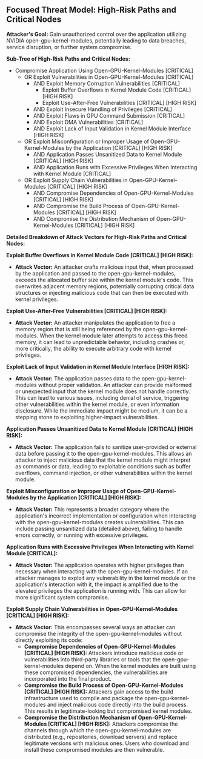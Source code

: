 ## Focused Threat Model: High-Risk Paths and Critical Nodes

**Attacker's Goal:** Gain unauthorized control over the application utilizing NVIDIA open-gpu-kernel-modules, potentially leading to data breaches, service disruption, or further system compromise.

**Sub-Tree of High-Risk Paths and Critical Nodes:**

* Compromise Application Using Open-GPU-Kernel-Modules [CRITICAL]
    * OR Exploit Vulnerabilities in Open-GPU-Kernel-Modules [CRITICAL]
        * AND Exploit Memory Corruption Vulnerabilities [CRITICAL]
            * Exploit Buffer Overflows in Kernel Module Code [CRITICAL] [HIGH RISK]
            * Exploit Use-After-Free Vulnerabilities [CRITICAL] [HIGH RISK]
        * AND Exploit Insecure Handling of Privileges [CRITICAL]
        * AND Exploit Flaws in GPU Command Submission [CRITICAL]
        * AND Exploit DMA Vulnerabilities [CRITICAL]
        * AND Exploit Lack of Input Validation in Kernel Module Interface [HIGH RISK]
    * OR Exploit Misconfiguration or Improper Usage of Open-GPU-Kernel-Modules by the Application [CRITICAL] [HIGH RISK]
        * AND Application Passes Unsanitized Data to Kernel Module [CRITICAL] [HIGH RISK]
        * AND Application Runs with Excessive Privileges When Interacting with Kernel Module [CRITICAL]
    * OR Exploit Supply Chain Vulnerabilities in Open-GPU-Kernel-Modules [CRITICAL] [HIGH RISK]
        * AND Compromise Dependencies of Open-GPU-Kernel-Modules [CRITICAL] [HIGH RISK]
        * AND Compromise the Build Process of Open-GPU-Kernel-Modules [CRITICAL] [HIGH RISK]
        * AND Compromise the Distribution Mechanism of Open-GPU-Kernel-Modules [CRITICAL] [HIGH RISK]

**Detailed Breakdown of Attack Vectors for High-Risk Paths and Critical Nodes:**

**Exploit Buffer Overflows in Kernel Module Code [CRITICAL] [HIGH RISK]:**

* **Attack Vector:** An attacker crafts malicious input that, when processed by the application and passed to the open-gpu-kernel-modules, exceeds the allocated buffer size within the kernel module's code. This overwrites adjacent memory regions, potentially corrupting critical data structures or injecting malicious code that can then be executed with kernel privileges.

**Exploit Use-After-Free Vulnerabilities [CRITICAL] [HIGH RISK]:**

* **Attack Vector:** An attacker manipulates the application to free a memory region that is still being referenced by the open-gpu-kernel-modules. When the kernel module later attempts to access this freed memory, it can lead to unpredictable behavior, including crashes or, more critically, the ability to execute arbitrary code with kernel privileges.

**Exploit Lack of Input Validation in Kernel Module Interface [HIGH RISK]:**

* **Attack Vector:** The application passes data to the open-gpu-kernel-modules without proper validation. An attacker can provide malformed or unexpected input that the kernel module does not handle correctly. This can lead to various issues, including denial of service, triggering other vulnerabilities within the kernel module, or even information disclosure. While the immediate impact might be medium, it can be a stepping stone to exploiting higher-impact vulnerabilities.

**Application Passes Unsanitized Data to Kernel Module [CRITICAL] [HIGH RISK]:**

* **Attack Vector:** The application fails to sanitize user-provided or external data before passing it to the open-gpu-kernel-modules. This allows an attacker to inject malicious data that the kernel module might interpret as commands or data, leading to exploitable conditions such as buffer overflows, command injection, or other vulnerabilities within the kernel module.

**Exploit Misconfiguration or Improper Usage of Open-GPU-Kernel-Modules by the Application [CRITICAL] [HIGH RISK]:**

* **Attack Vector:** This represents a broader category where the application's incorrect implementation or configuration when interacting with the open-gpu-kernel-modules creates vulnerabilities. This can include passing unsanitized data (detailed above), failing to handle errors correctly, or running with excessive privileges.

**Application Runs with Excessive Privileges When Interacting with Kernel Module [CRITICAL]:**

* **Attack Vector:** The application operates with higher privileges than necessary when interacting with the open-gpu-kernel-modules. If an attacker manages to exploit any vulnerability in the kernel module or the application's interaction with it, the impact is amplified due to the elevated privileges the application is running with. This can allow for more significant system compromise.

**Exploit Supply Chain Vulnerabilities in Open-GPU-Kernel-Modules [CRITICAL] [HIGH RISK]:**

* **Attack Vector:** This encompasses several ways an attacker can compromise the integrity of the open-gpu-kernel-modules without directly exploiting its code:
    * **Compromise Dependencies of Open-GPU-Kernel-Modules [CRITICAL] [HIGH RISK]:**  Attackers introduce malicious code or vulnerabilities into third-party libraries or tools that the open-gpu-kernel-modules depend on. When the kernel modules are built using these compromised dependencies, the vulnerabilities are incorporated into the final product.
    * **Compromise the Build Process of Open-GPU-Kernel-Modules [CRITICAL] [HIGH RISK]:** Attackers gain access to the build infrastructure used to compile and package the open-gpu-kernel-modules and inject malicious code directly into the build process. This results in legitimate-looking but compromised kernel modules.
    * **Compromise the Distribution Mechanism of Open-GPU-Kernel-Modules [CRITICAL] [HIGH RISK]:** Attackers compromise the channels through which the open-gpu-kernel-modules are distributed (e.g., repositories, download servers) and replace legitimate versions with malicious ones. Users who download and install these compromised modules are then vulnerable.